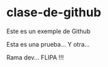 # clase-de-github
Este es un exemple de Github

Esta es una prueba...
Y otra...

Rama dev... FLIPA !!!